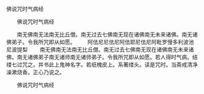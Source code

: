   佛说咒时气病经
　　




　　佛说咒时气病经

　　南无佛南无法南无比丘僧。南无过去七佛南无现在诸佛南无未来诸佛。南无诸佛弟子。令我所咒即从如愿。
　　阿佉尼尼佉尼阿佉耶尼佉尼阿毗罗慢多利波池尼波提梨
　　南无佛南无法南无比丘僧。南无过去七佛南无现在诸佛南无未来诸佛。南无诸佛弟子南无诸师南无诸师弟子。令我所咒即从如愿。若人得时气病。结缕七过咒之。并书此上鬼神名字。若纸槐皮上。系著缕头。读是咒时。当斋戒清净澡漱烧香。正心乃说之。

　　佛说咒时气病经


